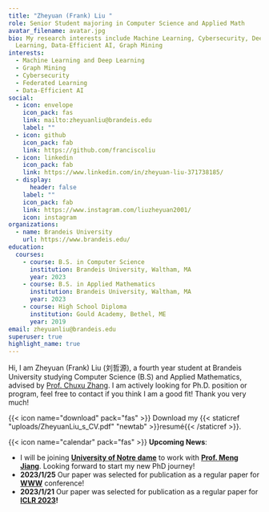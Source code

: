 ```yaml
---
title: "Zheyuan (Frank) Liu "
role: Senior Student majoring in Computer Science and Applied Math
avatar_filename: avatar.jpg
bio: My research interests include Machine Learning, Cybersecurity, Deep
  Learning, Data-Efficient AI, Graph Mining
interests:
  - Machine Learning and Deep Learning
  - Graph Mining
  - Cybersecurity
  - Federated Learning
  - Data-Efficient AI
social:
  - icon: envelope
    icon_pack: fas
    link: mailto:zheyuanliu@brandeis.edu
    label: ""
  - icon: github
    icon_pack: fab
    link: https://github.com/franciscoliu
  - icon: linkedin
    icon_pack: fab
    link: https://www.linkedin.com/in/zheyuan-liu-371738185/
  - display:
      header: false
    label: ""
    icon_pack: fab
    link: https://www.instagram.com/liuzheyuan2001/
    icon: instagram
organizations:
  - name: Brandeis University
    url: https://www.brandeis.edu/
education:
  courses:
    - course: B.S. in Computer Science
      institution: Brandeis University, Waltham, MA
      year: 2023
    - course: B.S. in Applied Mathematics
      institution: Brandeis University, Waltham, MA
      year: 2023
    - course: High School Diploma
      institution: Gould Academy, Bethel, ME
      year: 2019
email: zheyuanliu@brandeis.edu
superuser: true
highlight_name: true
---
```

Hi, I am Zheyuan (Frank) Liu (刘哲源), a fourth year student at Brandeis University studying Computer Science (B.S) and Applied Mathematics, advised by [Prof. Chuxu Zhang](https://chuxuzhang.github.io/index.html). I am actively looking for Ph.D. position or program, feel free to contact if you think I am a good fit! Thank you very much!

{{< icon name="download" pack="fas" >}} Download my {{< staticref "uploads/ZheyuanLiu_s_CV.pdf" "newtab" >}}resumé{{< /staticref >}}.

{{< icon name="calendar" pack="fas" >}} **Upcoming News**: 

* I﻿ will be joining **[University of Notre dame](https://www.nd.edu/)** to work with **[Prof. Meng Jiang](http://www.meng-jiang.com/)**. Looking forward to start my new PhD journey!
* ﻿**2023/1/25** Our paper was selected for publication as a regular paper for **[WWW](https://www2023.thewebconf.org/)** conference!
* **2023/1/21** Our paper was selected for publication as a regular paper for **[ICLR 2023](https://iclr.cc/)!**